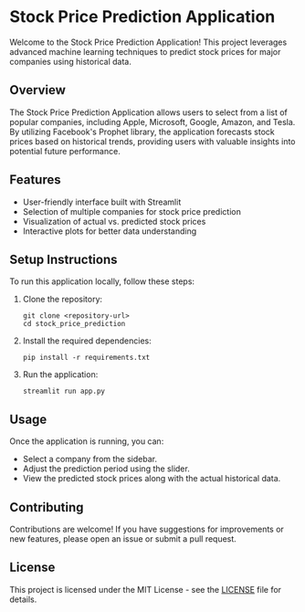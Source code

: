 # Stock Price Prediction Application

Welcome to the Stock Price Prediction Application! This project leverages advanced machine learning techniques to predict stock prices for major companies using historical data.

## Overview

The Stock Price Prediction Application allows users to select from a list of popular companies, including Apple, Microsoft, Google, Amazon, and Tesla. By utilizing Facebook's Prophet library, the application forecasts stock prices based on historical trends, providing users with valuable insights into potential future performance.

## Features

- User-friendly interface built with Streamlit
- Selection of multiple companies for stock price prediction
- Visualization of actual vs. predicted stock prices
- Interactive plots for better data understanding

## Setup Instructions

To run this application locally, follow these steps:

1. Clone the repository:
   ```
   git clone <repository-url>
   cd stock_price_prediction
   ```

2. Install the required dependencies:
   ```
   pip install -r requirements.txt
   ```

3. Run the application:
   ```
   streamlit run app.py
   ```

## Usage

Once the application is running, you can:

- Select a company from the sidebar.
- Adjust the prediction period using the slider.
- View the predicted stock prices along with the actual historical data.

## Contributing

Contributions are welcome! If you have suggestions for improvements or new features, please open an issue or submit a pull request.

## License

This project is licensed under the MIT License - see the [LICENSE](LICENSE) file for details.